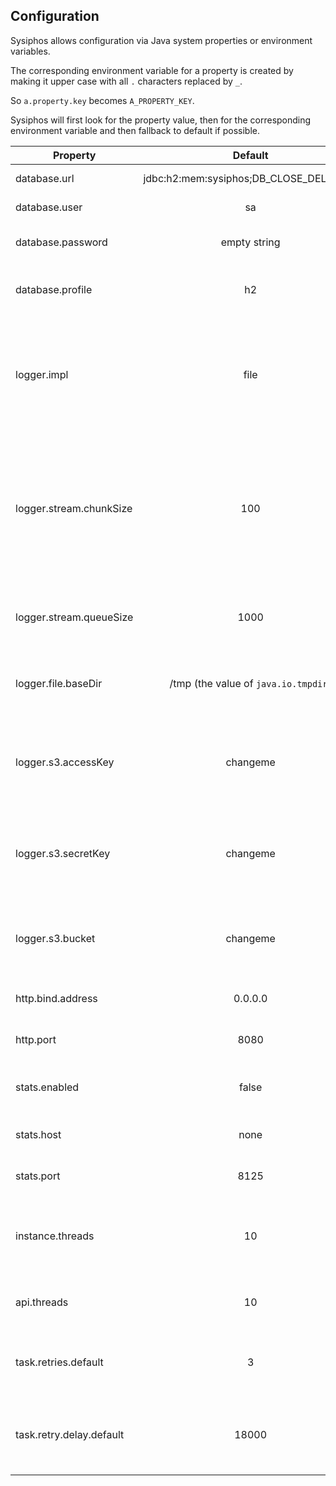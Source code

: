 ## Configuration

Sysiphos allows configuration via Java system properties or environment variables.

The corresponding environment variable for a property is created by making it upper case 
with all `.` characters replaced by `_`.

So `a.property.key` becomes `A_PROPERTY_KEY`. 

Sysiphos will first look for the property value, then for the corresponding 
environment variable and then fallback to default if possible.

| Property      | Default                                  | Description  |
| ------------- |:----------------------------------------:| ------------:|
| database.url  | jdbc:h2:mem:sysiphos;DB_CLOSE_DELAY=-1   | The JDBC URL to use |
| database.user | sa | The JDBC user to use |
| database.password | empty string | The JDBC password to use |
| database.profile | h2 | The database type, currently one of *(h2, mysql)* |
| logger.impl | file | The logger backend implementation, currently one of *(file-direct, file-stream, s3, console)*, console will use stdout |
| logger.stream.chunkSize | 100 | The number of lines to aggregate (chunking) before writing to the log backend, only applies to stream backends like `s3` or  `file-stream` |
| logger.stream.queueSize | 1000 | The size of the queue used for interacting with the process output |
| logger.file.baseDir | /tmp (the value of `java.io.tmpdir`) | The base directory to use for logging for the file based backends |
| logger.s3.accessKey | changeme | The access key to use for logging to S3 (default credentials chain is checked first) |
| logger.s3.secretKey | changeme | The secret key to use for logging to S3 (default credentials chain is checked first) |
| logger.s3.bucket | changeme | The bucket to use for S3 logging, this can be seen as the root folder for logging |
| http.bind.address | 0.0.0.0 | Address to use to bind the http server |
| http.port | 8080 | Port to use to bind the http server |
| stats.enabled | false | flag to enable to export operational statistics |
| stats.host | none | Host of the stats server to use for StatsD |
| stats.port | 8125 | Port of the stats server to use for StatsD |
| instance.threads | 10 | number of threads to use for database access during instance execution |
| api.threads | 10 | number of threads to use for api request handling |
| task.retries.default | 3 | default number of retries for a task, if not specified otherwise |
| task.retry.delay.default | 18000 | default number of seconds to wait until next try, if not specified otherwise |

